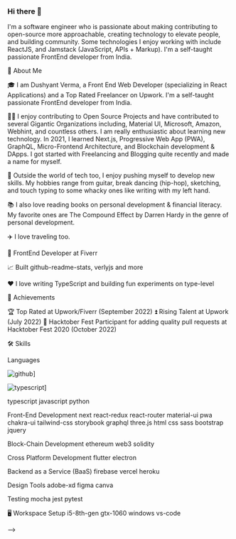 ### Hi there 👋

I'm a software engineer who is passionate about making contributing to open-source more approachable, creating technology to elevate people, and building community. Some technologies I enjoy working with include ReactJS, and Jamstack (JavaScript, APIs + Markup). I'm a self-taught passionate FrontEnd developer from India.

🚀 About Me

🎓 I am Dushyant Verma, a Front End Web Developer (specializing in React Applications) and a Top Rated Freelancer on Upwork. I'm a self-taught passionate FrontEnd developer from India.

👨‍💻 I enjoy contributing to Open Source Projects and have contributed to several Gigantic Organizations including, Material UI, Microsoft, Amazon, Webhint, and countless others. I am really enthusiastic about learning new technology. In 2021, I learned Next.js, Progressive Web App (PWA), GraphQL, Micro-Frontend Architecture, and Blockchain development & DApps. I got started with Freelancing and Blogging quite recently and made a name for myself.

🎸 Outside the world of tech too, I enjoy pushing myself to develop new skills. My hobbies range from guitar, break dancing (hip-hop), sketching, and touch typing to some whacky ones like writing with my left hand.

📚 I also love reading books on personal development & financial literacy. My favorite ones are The Compound Effect by Darren Hardy in the genre of personal development.

✈️ I love traveling too. 

💼 FrontEnd Developer at Fiverr

📈 Built github-readme-stats, verlyjs and more

❤️ I love writing TypeScript and building fun experiments on type-level

🏅 Achievements

🏆 Top Rated at Upwork/Fiverr (September 2022)
⏫ Rising Talent at Upwork (July 2022)
🤝 Hacktober Fest Participant for adding quality pull requests at Hacktober Fest 2020 (October 2022)

🛠️ Skills

Languages

![github]("C:\Users\dushy\Downloads\typescript.svg")]

![typescript](https://img.shields.io/badge/GitHub-000000?style=for-the-badge&logo=GitHub&logoColor=white)]

typescript javascript python 

Front-End Development
next react-redux react-router material-ui pwa chakra-ui tailwind-css storybook graphql three.js html css sass bootstrap jquery

Block-Chain Development
ethereum web3 solidity

Cross Platform Development
flutter electron

Backend as a Service (BaaS)
firebase vercel heroku 

Design Tools
adobe-xd figma canva

Testing
mocha jest pytest

🖥️ Workspace Setup
i5-8th-gen gtx-1060 windows vs-code

-->
